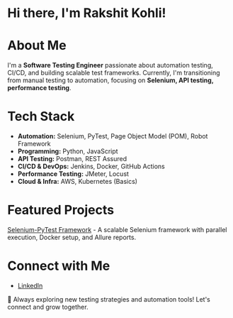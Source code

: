 # Hi there, I'm Rakshit Kohli!


# About Me
I'm a **Software Testing Engineer** passionate about automation testing, CI/CD, and building scalable test frameworks. Currently, I'm transitioning from manual testing to automation, focusing on **Selenium, API testing, performance testing**.


# Tech Stack
- **Automation:** Selenium, PyTest, Page Object Model (POM), Robot Framework  
- **Programming:** Python, JavaScript  
- **API Testing:** Postman, REST Assured  
- **CI/CD & DevOps:** Jenkins, Docker, GitHub Actions  
- **Performance Testing:** JMeter, Locust  
- **Cloud & Infra:** AWS, Kubernetes (Basics)  


# Featured Projects
[Selenium-PyTest Framework](https://github.com/yourusername/selenium-pytest-framework) - A scalable Selenium framework with parallel execution, Docker setup, and Allure reports.    


# Connect with Me
- [LinkedIn](https://linkedin.com/in/rakshitkohli)  


🚀 Always exploring new testing strategies and automation tools! Let's connect and grow together.

